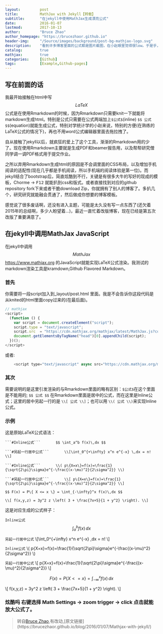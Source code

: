 ```yaml
---
layout:         post
title:          MathJax with Jekyll【转载】
subtitle:       "在jekyll中使用MathJax生成漂亮公式"
date:           2016-01-07
lastmod:        2017-10-13
author:         "Bruce Zhao"
author_homepage: "https://brucezhaor.github.io"
header-img:     "/Source/images/background/post-bg-mathjax-logo.svg"
description:    "看到许多博客里面的公式都是图片截图，在小赵眼里觉得很low。于是乎，小赵就开始寻找在jekyll中生成漂亮公式的方法- MathJax"
catalog:        true
mathjax:        true
categories:     [Github]
tags:           [Example,Github-pages]
---
```



## 写在前面的话

我最开始接触在html中写$$LaTeX$$公式是在使用Rmarkdown的时候，因为Rmarkdown只需要knit一下就能将markdown生成html。特别是公式只需要在公式两端加上`$公式$`(inline) `$$ 公式 $$`(equation)就能生成公式，特别对学统计学的小赵来说，特别的方便(在熟练的LaTeX公式的情况下)，再也不用word公式编辑器里面去拖拉拽了。

自从接触了jekyll以后，就疯狂的爱上了这个工具，渐渐的Rmarkdown用的少了。现在使用Rmarkdown主要就是生成PDF和beamer报告用，以及帮帮研究僧同学调一调PDF格式用于提交作业。

之所以弃用Rmarkdown生成html的原因是不会调里面的CSS布局，以及增加手机阅读的适配性(现在几乎都是手机阅读，所以手机端的阅读体验是第一位)。而jekyll结合了bootstrap后，简直炫酷到不行，关键是有很多大牛的写好的现成的模板，Chorme -> <kbd>F12</kbd> 就能扒到css和版式。或者直接找到对应的github repository fork下来或者干脆download Zip，你就拥有了别人的博客了。多扒几个，研究研究就能融会贯通了，然后做成你想要的博客模板。

感觉说了很多废话啊，还没有进入主题，可能是太久没有写一点东西了(还欠着2015年的总结啊，多少人盼望着...)，最近一直忙着改版博客，现在已经是第五次改版了重要满意了。

## 在jekyll中调用MathJax JavaScript

在jekyll中调用$$MathJax$$ <https://www.mathjax.org> 的JavaScript就能实现LaTeX公式渲染。我测试的markdown渲染工具是kramdown,Github Flavored Markdown。

### 首先

你需要将一段script加入到_layout/post.html 里面。我是不会告诉你这段代码是从knited的html里面copy过来的(在最后面)。

```javascript
// mathjax 
<script>
  (function () {
    var script = document.createElement("script");
    script.type = "text/javascript";
    script.src  = "https://cdn.mathjax.org/mathjax/latest/MathJax.js?config=TeX-AMS-MML_HTMLorMML";
    document.getElementsByTagName("head")[0].appendChild(script);
  })();
</script>
```

或者:

```javascript
    <script type="text/javascript" async src="https://cdn.mathjax.org/mathjax/latest/MathJax.js?config=TeX-AMS_CHTML"></script>
```


### 其次

需要说明的是这里引发渲染的与Rmarkdown里面的略有区别：`$公式$`在这个里面是不能用的; `$$ 公式 $$` 在Rmarkdown里面是居中的公式，而在这里是Inline公式；这里的居中另起一行的是 `\\[ 公式 \\]`；也可以用 `\\( 公式 \\)`来实现Inline公式。

### 示例

这是原始LaTeX公式语法：

```
```#Inline公式```       $$ \int_a^b f(x)\,dx $$ 

```#另起一行居中公式```       \\[\int_0^{+\infty} x^n e^{-x} \,dx = n! \\]  

```#Inline公式```       \\( p\{X=x\}=f(x)=\frac{1}{\sqrt{2\pi}\sigma}e^{-\frac{(x-\mu)^2}{2\sigma^2}} \\)  

```#另起一行居中公式```       \\[ p\{X=x\}=f(x)=\frac{1}{\sqrt{2\pi}\sigma}e^{-\frac{(x-\mu)^2}{2\sigma^2}} \\]  

$$ F(x) = P\{ X <= x \} = \int_{-\infty}^x f(x)\,dx $$

\\[ f(x,y,z) = 3y^2 z \left( 3 + \frac{7x+5}{1 + y^2} \right). \\]
```


这是对应生成的公式样子：

```Inline公式```       $$ \int_a^b f(x)\,dx $$ 

```另起一行居中公式```       \\[\int_0^{+\infty} x^n e^{-x} \,dx = n! \\]  

```Inline公式```       \\( p\{X=x\}=f(x)=\frac{1}{\sqrt{2\pi}\sigma}e^{-\frac{(x-\mu)^2}{2\sigma^2}} \\)  

```另起一行居中公式```       \\[ p\{X=x\}=f(x)=\frac{1}{\sqrt{2\pi}\sigma}e^{-\frac{(x-\mu)^2}{2\sigma^2}} \\]  

$$ F(x) = P\{ X <= x \} = \int_{-\infty}^x f(x)\,dx $$

\\[ f(x,y,z) = 3y^2 z \left( 3 + \frac{7x+5}{1 + y^2} \right). \\]

### **炫酷吗** 右键选择 Math Settings -> zoom trigger -> click 点击就能放大公式了。

> 转自[Bruce Zhao]("https://brucezhaor.github.io"),有改动,[原文链接](https://brucezhaor.github.io/blog/2016/01/07/Mathjax-with-jekyll/)





